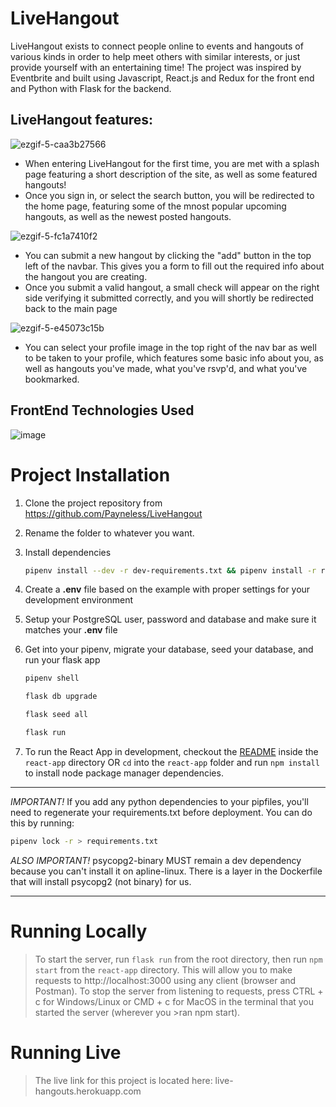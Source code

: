 # LiveHangout

LiveHangout exists to connect people online to events and hangouts of various kinds in order to help meet others with similar interests, or just provide yourself with an entertaining time!
The project was inspired by Eventbrite and built using Javascript,
React.js and Redux for the front end and Python with Flask for the backend.

## LiveHangout features:


![ezgif-5-caa3b27566](https://user-images.githubusercontent.com/26901356/147898229-377e1ff6-7729-405c-adeb-8d617435dd41.gif)

* When entering LiveHangout for the first time, you are met with a splash page featuring a short description of the site, as well as some featured hangouts!
* Once you sign in, or select the search button, you will be redirected to the home page, featuring some of the mnost popular upcoming hangouts, as well as the newest posted hangouts.

![ezgif-5-fc1a7410f2](https://user-images.githubusercontent.com/26901356/147898247-3a52d6d0-83fc-4c54-aac9-a16af98c3f19.gif)


* You can submit a new hangout by clicking the "add" button in the top left of the navbar. This gives you a form to fill out the required info about the hangout you are creating.
* Once you submit a valid hangout, a small check will appear on the right side verifying it submitted correctly, and you will shortly be redirected back to the main page


![ezgif-5-e45073c15b](https://user-images.githubusercontent.com/26901356/147898244-3df983ac-7a1c-4599-bd99-71ea4fae3c47.gif)

* You can select your profile image in the top right of the nav bar as well to be taken to your profile, which features some basic info about you, as well as hangouts you've made, what you've rsvp'd, and what you've bookmarked.


## FrontEnd Technologies Used

![image](https://user-images.githubusercontent.com/26901356/147898477-ef3325df-60f3-49e6-b2cd-2af10183ad55.png)

# Project Installation

1. Clone the project repository from https://github.com/Payneless/LiveHangout

2. Rename the folder to whatever you want.

3. Install dependencies

   ```bash
   pipenv install --dev -r dev-requirements.txt && pipenv install -r requirements.txt
   ```

4. Create a **.env** file based on the example with proper settings for your
   development environment
5. Setup your PostgreSQL user, password and database and make sure it matches your **.env** file

6. Get into your pipenv, migrate your database, seed your database, and run your flask app

   ```bash
   pipenv shell
   ```

   ```bash
   flask db upgrade
   ```

   ```bash
   flask seed all
   ```

   ```bash
   flask run
   ```

7. To run the React App in development, checkout the [README](./react-app/README.md) inside the `react-app` directory OR `cd` into the `react-app` folder and run `npm install` to install node package manager dependencies.

---

_IMPORTANT!_
If you add any python dependencies to your pipfiles, you'll need to regenerate your requirements.txt before deployment.
You can do this by running:

```bash
pipenv lock -r > requirements.txt
```

_ALSO IMPORTANT!_
psycopg2-binary MUST remain a dev dependency because you can't install it on apline-linux.
There is a layer in the Dockerfile that will install psycopg2 (not binary) for us.

---

# Running Locally

> To start the server, run `flask run` from the root directory, then run `npm start` from the `react-app` directory. This will allow you to make requests to http://localhost:3000 using any client (browser and Postman).
> To stop the server from listening to requests, press CTRL + c for Windows/Linux or CMD + c for MacOS in the terminal that you started the server (wherever you >ran npm start).

# Running Live

> The live link for this project is located here: live-hangouts.herokuapp.com
